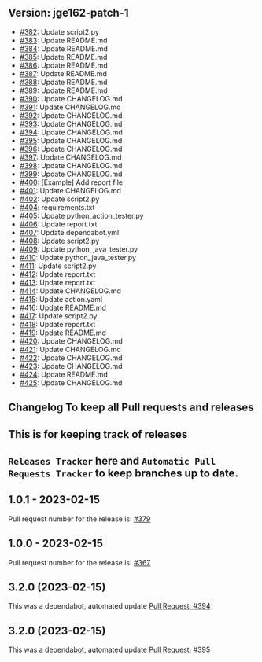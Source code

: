 ## Version: jge162-patch-1

* [#382](https://github.com/jge162/Action-workflows/pull/382): Update script2.py
* [#383](https://github.com/jge162/Action-workflows/pull/383): Update README.md
* [#384](https://github.com/jge162/Action-workflows/pull/384): Update README.md
* [#385](https://github.com/jge162/Action-workflows/pull/385): Update README.md
* [#386](https://github.com/jge162/Action-workflows/pull/386): Update README.md
* [#387](https://github.com/jge162/Action-workflows/pull/387): Update README.md
* [#388](https://github.com/jge162/Action-workflows/pull/388): Update README.md
* [#389](https://github.com/jge162/Action-workflows/pull/389): Update README.md
* [#390](https://github.com/jge162/Action-workflows/pull/390): Update CHANGELOG.md
* [#391](https://github.com/jge162/Action-workflows/pull/391): Update CHANGELOG.md
* [#392](https://github.com/jge162/Action-workflows/pull/392): Update CHANGELOG.md
* [#393](https://github.com/jge162/Action-workflows/pull/393): Update CHANGELOG.md
* [#394](https://github.com/jge162/Action-workflows/pull/394): Update CHANGELOG.md
* [#395](https://github.com/jge162/Action-workflows/pull/395): Update CHANGELOG.md
* [#396](https://github.com/jge162/Action-workflows/pull/396): Update CHANGELOG.md
* [#397](https://github.com/jge162/Action-workflows/pull/397): Update CHANGELOG.md
* [#398](https://github.com/jge162/Action-workflows/pull/398): Update CHANGELOG.md
* [#399](https://github.com/jge162/Action-workflows/pull/399): Update CHANGELOG.md
* [#400](https://github.com/jge162/Action-workflows/pull/400): [Example] Add report file
* [#401](https://github.com/jge162/Action-workflows/pull/401): Update CHANGELOG.md
* [#402](https://github.com/jge162/Action-workflows/pull/402): Update script2.py
* [#404](https://github.com/jge162/Action-workflows/pull/404): requirements.txt
* [#405](https://github.com/jge162/Action-workflows/pull/405): Update python_action_tester.py
* [#406](https://github.com/jge162/Action-workflows/pull/406): Update report.txt
* [#407](https://github.com/jge162/Action-workflows/pull/407): Update dependabot.yml
* [#408](https://github.com/jge162/Action-workflows/pull/408): Update script2.py
* [#409](https://github.com/jge162/Action-workflows/pull/409): Update python_java_tester.py
* [#410](https://github.com/jge162/Action-workflows/pull/410): Update python_java_tester.py
* [#411](https://github.com/jge162/Action-workflows/pull/411): Update script2.py
* [#412](https://github.com/jge162/Action-workflows/pull/412): Update report.txt
* [#413](https://github.com/jge162/Action-workflows/pull/413): Update report.txt
* [#414](https://github.com/jge162/Action-workflows/pull/414): Update CHANGELOG.md
* [#415](https://github.com/jge162/Action-workflows/pull/415): Update action.yaml
* [#416](https://github.com/jge162/Action-workflows/pull/416): Update README.md
* [#417](https://github.com/jge162/Action-workflows/pull/417): Update script2.py
* [#418](https://github.com/jge162/Action-workflows/pull/418): Update report.txt
* [#419](https://github.com/jge162/Action-workflows/pull/419): Update README.md
* [#420](https://github.com/jge162/Action-workflows/pull/420): Update CHANGELOG.md
* [#421](https://github.com/jge162/Action-workflows/pull/421): Update CHANGELOG.md
* [#422](https://github.com/jge162/Action-workflows/pull/422): Update CHANGELOG.md
* [#423](https://github.com/jge162/Action-workflows/pull/423): Update CHANGELOG.md
* [#424](https://github.com/jge162/Action-workflows/pull/424): Update README.md
* [#425](https://github.com/jge162/Action-workflows/pull/425): Update CHANGELOG.md

## Changelog To keep all Pull requests and releases

## This is for keeping track of releases

## `Releases Tracker` here and `Automatic Pull Requests Tracker` to keep branches up to date.

## 1.0.1 - 2023-02-15

Pull request number for the release is: [#379](https://github.com/jge162/Action-workflows/pull/379)

## 1.0.0 - 2023-02-15

Pull request number for the release is: [#367](https://github.com/jge162/Action-workflows/pull/367)

## 3.2.0 (2023-02-15)

This was a dependabot, automated update [Pull Request: #394](https://github.com/jge162/Action-workflows/pull/394)

## 3.2.0 (2023-02-15)

This was a dependabot, automated update [Pull Request: #395](https://github.com/jge162/Action-workflows/pull/395)

